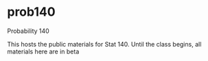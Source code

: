 # prob140
Probability 140

This hosts the public materials for Stat 140. Until the class begins, all materials here are in beta
